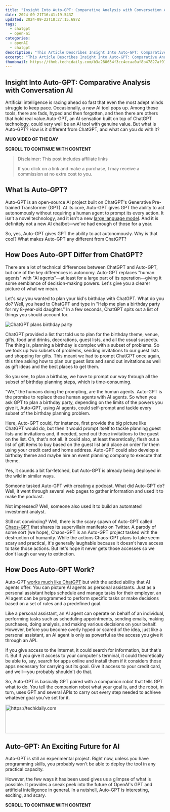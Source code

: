 ```yaml
---
title: "Insight Into Auto-GPT: Comparative Analysis with Conversation AI"
date: 2024-09-21T16:41:19.543Z
updated: 2024-09-22T18:27:15.687Z
tags:
  - chatgpt
  - open-ai
categories:
  - openAI
  - chatgpt
description: "This Article Describes Insight Into Auto-GPT: Comparative Analysis with Conversation AI"
excerpt: "This Article Describes Insight Into Auto-GPT: Comparative Analysis with Conversation AI"
thumbnail: https://thmb.techidaily.com/b3a280654f3cc4ecaa0af8b47827af91d1bc68ec573b9890cc259b048e11faa1.jpg
---
```


## Insight Into Auto-GPT: Comparative Analysis with Conversation AI

Artificial intelligence is racing ahead so fast that even the most adept minds struggle to keep pace. Occasionally, a new AI tool pops up. Among these tools, there are fads, hyped and then forgotten, and then there are others that hold real value.Auto-GPT, an AI sensation built on top of ChatGPT technology, could very well be an AI tool with genuine value. But what is Auto-GPT? How is it different from ChatGPT, and what can you do with it?

**MUO VIDEO OF THE DAY**

**SCROLL TO CONTINUE WITH CONTENT**

>  Disclaimer: This post includes affiliate links
>
>  If you click on a link and make a purchase, I may receive a commission at no extra cost to you.
>

## What Is Auto-GPT?

 Auto-GPT is an open-source AI project built on ChatGPT's Generative Pre-trained Transformer (GPT). At its core, Auto-GPT gives GPT the ability to act autonomously without requiring a human agent to prompt its every action. It isn't a novel technology, and it isn't a new [large language model](https://www.makeuseof.com/what-are-large-langauge-models-how-do-they-work/). And it is definitely not a new AI chatbot—we've had enough of those for a year.

 So, yes, Auto-GPT gives GPT the ability to act autonomously. Why is that cool? What makes Auto-GPT any different from ChatGPT?

## How Does Auto-GPT Differ from ChatGPT?

 There are a lot of technical differences between ChatGPT and Auto-GPT, but one of the key differences is autonomy. Auto-GPT replaces "human agents" with "AI agents"—at least for a large part of its operation—giving it some semblance of decision-making powers. Let's give you a clearer picture of what we mean.

 Let's say you wanted to plan your kid's birthday with ChatGPT. What do you do? Well, you head to ChatGPT and type in "Help me plan a birthday party for my 8-year-old daughter." In a few seconds, ChatGPT spits out a list of things you should account for.

![ChatGPT plans birthday party](https://static1.makeuseofimages.com/wordpress/wp-content/uploads/2023/04/chatgpt-plans-birthday-party.jpg)

 ChatGPT provided a list that told us to plan for the birthday theme, venue, gifts, food and drinks, decorations, guest lists, and all the usual suspects. The thing is, planning a birthday is complex with a subset of problems. So we took up two subsets of problems, sending invitations to our guest lists and shopping for gifts. This meant we had to prompt ChatGPT once again, this time asking how to plan our guest lists and send out invitations as well as gift ideas and the best places to get them.

 So you see, to plan a birthday, we have to prompt our way through all the subset of birthday planning steps, which is time-consuming.

 "We," the humans doing the prompting, are the human agents. Auto-GPT is the promise to replace these human agents with AI agents. So when you ask GPT to plan a birthday party, depending on the limits of the powers you give it, Auto-GPT, using AI agents, could self-prompt and tackle every subset of the birthday planning problem.

 Here, Auto-GPT could, for instance, first provide the big picture like ChatGPT would do, but then it would prompt itself to tackle planning guest lists and invitations and, if needed, send out those invitations to the guest on the list. Oh, that's not all. It could also, at least theoretically, flesh out a list of gift items to buy based on the guest list and place an order for them using your credit card and home address. Auto-GPT could also develop a birthday theme and maybe hire an event planning company to execute that theme.

 Yes, it sounds a bit far-fetched, but Auto-GPT is already being deployed in the wild in similar ways.

 Someone tasked Auto-GPT with creating a podcast. What did Auto-GPT do? Well, it went through several web pages to gather information and used it to make the podcast.

 Not impressed? Well, someone also used it to build an automated investment analyst.

 Still not convincing? Well, there is the scary spawn of Auto-GPT called [Chaos-GPT](http://twitter.com/chaos%5Fgpt) that shares its supervillain manifesto on Twitter. A parody of some sort (we hope), Chaos-GPT is an Auto-GPT project tasked with the destruction of humanity. While the actions Chaos-GPT plans to take seem scary and practical, it's generally laughable because it doesn't have access to take those actions. But let's hope it never gets those accesses so we don't laugh our way to extinction.

## How Does Auto-GPT Work?

 Auto-GPT [works much like ChatGPT](https://www.makeuseof.com/how-does-chatgpt-work/) but with the added ability that AI agents offer. You can picture AI agents as personal assistants. Just as a personal assistant helps schedule and manage tasks for their employer, an AI agent can be programmed to perform specific tasks or make decisions based on a set of rules and a predefined goal.

 Like a personal assistant, an AI agent can operate on behalf of an individual, performing tasks such as scheduling appointments, sending emails, making purchases, doing analysis, and making various decisions on your behalf. However, before you become overly hyped or scared of the idea, just like a personal assistant, an AI agent is only as powerful as the access you give it through an API.

 If you give access to the internet, it could search for information, but that's it. But if you give it access to your computer's terminal, it could theoretically be able to, say, search for apps online and install them if it considers those apps necessary for carrying out its goal. Give it access to your credit card, and well—you probably shouldn't do that.

 So, Auto-GPT is basically GPT paired with a companion robot that tells GPT what to do. You tell the companion robot what your goal is, and the robot, in turn, uses GPT and several APIs to carry out every step needed to achieve whatever goal you've set for it.

<!-- affiliate ads begin -->
<a href="https://appsumo.8odi.net/c/5597632/2052060/7443" target="_top" id="2052060">
  <img src="//a.impactradius-go.com/display-ad/7443-2052060" border="0" alt="https://techidaily.com" width="728" height="90"/>
</a>
<img height="0" width="0" src="https://appsumo.8odi.net/i/5597632/2052060/7443" style="position:absolute;visibility:hidden;" border="0" />
<!-- affiliate ads end -->

## Auto-GPT: An Exciting Future for AI

 Auto-GPT is still an experimental project. Right now, unless you have programming skills, you probably won't be able to deploy the tool in any practical capacity.

 However, the few ways it has been used gives us a glimpse of what is possible. It provides a sneak peek into the future of OpenAI's GPT and artificial intelligence in general. In a nutshell, Auto-GPT is interesting, exciting, and scary.

**SCROLL TO CONTINUE WITH CONTENT**

<ins class="adsbygoogle"
     style="display:block"
     data-ad-format="autorelaxed"
     data-ad-client="ca-pub-7571918770474297"
     data-ad-slot="1223367746"></ins>

<ins class="adsbygoogle"
     style="display:block"
     data-ad-client="ca-pub-7571918770474297"
     data-ad-slot="8358498916"
     data-ad-format="auto"
     data-full-width-responsive="true"></ins>



